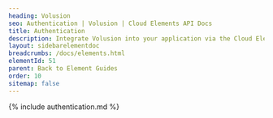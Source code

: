 ```yaml
---
heading: Volusion
seo: Authentication | Volusion | Cloud Elements API Docs
title: Authentication
description: Integrate Volusion into your application via the Cloud Elements APIs.
layout: sidebarelementdoc
breadcrumbs: /docs/elements.html
elementId: 51
parent: Back to Element Guides
order: 10
sitemap: false
---
```


{% include authentication.md %}
